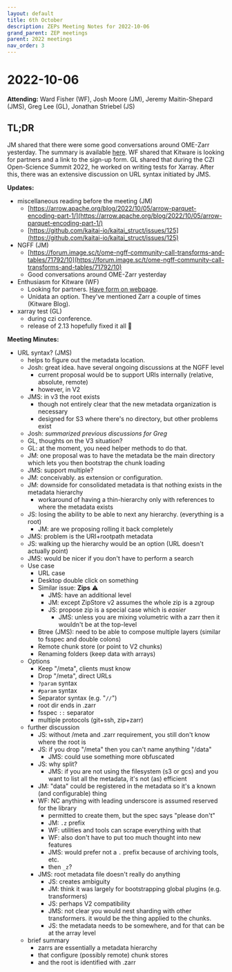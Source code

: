 ```yaml
---
layout: default
title: 6th October
description: ZEPs Meeting Notes for 2022-10-06
grand_parent: ZEP meetings
parent: 2022 meetings
nav_order: 3
---
```


# 2022-10-06

**Attending:** Ward Fisher (WF), Josh Moore (JM), Jeremy Maitin-Shepard (JMS), Greg Lee (GL), Jonathan Striebel (JS)

## TL;DR

JM shared that there were some good conversations around OME-Zarr yesterday. The summary is available [here](https://forum.image.sc/t/ome-ngff-community-call-transforms-and-tables/71792/10). WF shared that Kitware is looking for partners and a link to the sign-up form. GL shared that during the CZI Open-Science Summit 2022, he worked on writing tests for Xarray. After this, there was an extensive discussion on URL syntax initiated by JMS.

**Updates:**

  * miscellaneous reading before the meeting (JM)
    - [https://arrow.apache.org/blog/2022/10/05/arrow-parquet-encoding-part-1/](https://arrow.apache.org/blog/2022/10/05/arrow-parquet-encoding-part-1/)
    - [https://github.com/kaitai-io/kaitai_struct/issues/125](https://github.com/kaitai-io/kaitai_struct/issues/125)
  * NGFF (JM)
    - [https://forum.image.sc/t/ome-ngff-community-call-transforms-and-tables/71792/10](https://forum.image.sc/t/ome-ngff-community-call-transforms-and-tables/71792/10)
    - Good conversations around OME-Zarr yesterday
  * Enthusiasm for Kitware (WF)
    - Looking for partners. [Have form on webpage](https://www.kitware.com/contact/project/).
    - Unidata an option. They've mentioned Zarr a couple of times (Kitware Blog).
  * xarray test (GL)
    - during czi conference.
    - release of 2.13 hopefully fixed it all :tada:

**Meeting Minutes:**

* URL syntax? (JMS)
  - helps to figure out the metadata location.
  - Josh: great idea. have several ongoing discussions at the NGFF level
    - current proposal would be to support URIs internally (relative, absolute, remote)
    - however, in V2 
  - JMS: in v3 the root exists
    - though not entirely clear that the new metadata organization is necessary
    - designed for S3 where there's no directory, but other problems exist
  - Josh: _summarized previous discussions for Greg_
  - GL, thoughts on the V3 situation?
  - GL: at the moment, you need helper methods to do that.
  - JM: one proposal was to have the metadata be the main directory which lets you then bootstrap the chunk loading
  - JMS: support multiple?
  - JM: conceivably. as extension or configuration.
  - JM: downside for consolidated metadata is that nothing exists in the metadata hierarchy
    - workaround of having a thin-hierarchy only with references to where the metadata exists
  - JS: losing the ability to be able to next any hierarchy. (everything is a root)
    - JM: are we proposing rolling it back completely
  - JMS: problem is the URI+rootpath metadata
  - JS: walking up the hierarchy would be an option (URL doesn't actually point)
  - JMS: would be nicer if you don't have to perform a search
  - Use case
    - URL case
    - Desktop double click on something
    - Similar issue: **Zips** :warning:
      - JMS: have an additional level
      - JM: except ZipStore v2 assumes the whole zip is a zgroup
      - JS: propose zip is a special case which is _easier_
        - JMS: unless you are mixing volumetric with a zarr then it wouldn't be at the top-level
    - Btree (JMS): need to be able to compose multiple layers (similar to fsspec and double colons)
    - Remote chunk store (or point to V2 chunks)
    - Renaming folders (keep data with arrays)
  - Options
    - Keep "/meta", clients must know
    - Drop "/meta", direct URLs
    - `?param` syntax
    - `#param` syntax
    - Separator syntax (e.g. "`//`")
    - root dir ends in .zarr
    - fsspec `::` separator
    - multiple protocols (git+ssh, zip+zarr)
  - further discussion
    - JS: without /meta and .zarr requirement, you still don't know where the root is
    - JS: if you drop "/meta" then you can't name anything "/data"
      - JMS: could use something more obfuscated 
    - JS: why split?
      - JMS: if you are not using the filesystem (s3 or gcs) and you want to list all the metadata, it's not (as) efficient
    - JM: "data" could be registered in the metadata so it's a known (and configurable) thing
    - WF: NC anything with leading underscore is assumed reserved for the library
      - permitted to create them, but the spec says "please don't"
      - JM: `.z` prefix
      - WF: utilities and tools can scrape everything with that
      - WF: also don't have to put too much thought into new features
      - JMS: would prefer not a `.` prefix because of archiving tools, etc.
      - then `_z`?
    - JMS: root metadata file doesn't really do anything
      - JS: creates ambiguity
      - JM: think it was largely for bootstrapping global plugins (e.g. transformers)
      - JS: perhaps V2 compatibility
      - JMS: not clear you would nest sharding with other transformers. it would be the thing applied to the chunks.
      - JS: the metadata needs to be somewhere, and for that can be at the array level
  - brief summary
    - zarrs are essentially a metadata hierarchy
    - that configure (possibly remote) chunk stores
    - and the root is identified with .zarr
